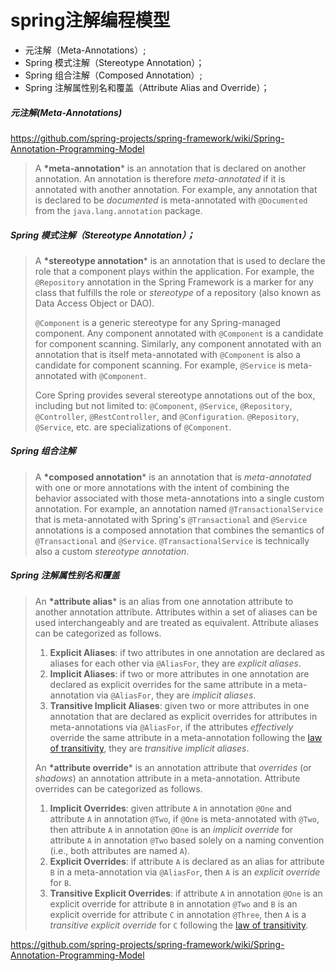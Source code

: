 # spring注解编程模型 



- 元注解（Meta-Annotations）;
- Spring 模式注解（Stereotype Annotation）；
- Spring 组合注解（Composed Annotation）;
- Spring 注解属性别名和覆盖（Attribute Alias and Override）；

##### 元注解(Meta-Annotations)

https://github.com/spring-projects/spring-framework/wiki/Spring-Annotation-Programming-Model

>A **\*meta-annotation*** is an annotation that is declared on another annotation. An annotation is therefore *meta-annotated* if it is annotated with another annotation. For example, any annotation that is declared to be *documented* is meta-annotated with `@Documented` from the `java.lang.annotation` package. 

##### Spring 模式注解（Stereotype Annotation）；

> A **\*stereotype annotation*** is an annotation that is used to declare the role that a component plays within the application. For example, the `@Repository` annotation in the Spring Framework is a marker for any class that fulfills the role or *stereotype* of a repository (also known as Data Access Object or DAO).
>
> `@Component` is a generic stereotype for any Spring-managed component. Any component annotated with `@Component` is a candidate for component scanning. Similarly, any component annotated with an annotation that is itself meta-annotated with `@Component` is also a candidate for component scanning. For example, `@Service` is meta-annotated with `@Component`.
>
> Core Spring provides several stereotype annotations out of the box, including but not limited to: `@Component`, `@Service`, `@Repository`, `@Controller`, `@RestController`, and `@Configuration`. `@Repository`, `@Service`, etc. are specializations of `@Component`.

##### Spring 组合注解

> A **\*composed annotation*** is an annotation that is *meta-annotated* with one or more annotations with the intent of combining the behavior associated with those meta-annotations into a single custom annotation. For example, an annotation named `@TransactionalService` that is meta-annotated with Spring's `@Transactional` and `@Service` annotations is a composed annotation that combines the semantics of `@Transactional` and `@Service`. `@TransactionalService` is technically also a custom *stereotype annotation*. 

##### Spring 注解属性别名和覆盖

> An **\*attribute alias*** is an alias from one annotation attribute to another annotation attribute. Attributes within a set of aliases can be used interchangeably and are treated as equivalent. Attribute aliases can be categorized as follows.
>
> 1.  **Explicit Aliases**: if two attributes in one annotation are declared as aliases for each other via `@AliasFor`, they are *explicit aliases*.
> 2.  **Implicit Aliases**: if two or more attributes in one annotation are declared as explicit overrides for the same attribute in a meta-annotation via `@AliasFor`, they are *implicit aliases*.
> 3.  **Transitive Implicit Aliases**: given two or more attributes in one annotation that are declared as explicit overrides for attributes in meta-annotations via `@AliasFor`, if the attributes *effectively* override the same attribute in a meta-annotation following the [law of transitivity](https://en.wikipedia.org/wiki/Transitive_relation), they are *transitive implicit aliases*.
>
> An **\*attribute override*** is an annotation attribute that *overrides* (or *shadows*) an annotation attribute in a meta-annotation. Attribute overrides can be categorized as follows.
>
> 1.  **Implicit Overrides**: given attribute `A` in annotation `@One` and attribute `A` in annotation `@Two`, if `@One` is meta-annotated with `@Two`, then attribute `A` in annotation `@One` is an *implicit override* for attribute `A` in annotation `@Two` based solely on a naming convention (i.e., both attributes are named `A`).
> 2.  **Explicit Overrides**: if attribute `A` is declared as an alias for attribute `B` in a meta-annotation via `@AliasFor`, then `A` is an *explicit override* for `B`.
> 3.  **Transitive Explicit Overrides**: if attribute `A` in annotation `@One` is an explicit override for attribute `B` in annotation `@Two` and `B` is an explicit override for attribute `C` in annotation `@Three`, then `A` is a *transitive explicit override* for `C` following the [law of transitivity](https://en.wikipedia.org/wiki/Transitive_relation).



https://github.com/spring-projects/spring-framework/wiki/Spring-Annotation-Programming-Model
